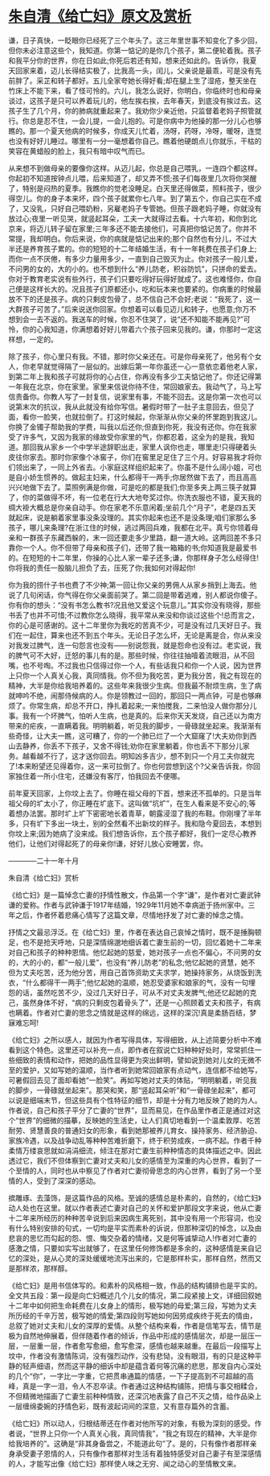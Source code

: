 # [朱自清《给亡妇》原文及赏析](https://www.vrrw.net/wx/9061.html)

谦，日子真快，一眨眼你已经死了三个年头了。这三年里世事不知变化了多少回，但你未必注意这些个，我知道。你第一惦记的是你几个孩子，第二便轮着我。孩子和我平分你的世界，你在日如此;你死后若还有知，想来还如此的。告诉你，我夏天回家来着，迈儿长得结实极了，比我高一头，闰儿，父亲说是最乖，可是没有先前胖了。采芷和转子都好。五儿全家夸她长得好看;却在腿上生了湿疮，整天坐在竹床上不能下来，看了怪可怜的。六儿，我怎么说好，你明白，你临终时也和母亲谈过，这孩子是只可以养着玩儿的，他左挨右挨，去年春天，到底没有挨过去。这孩子生了几个月，你的肺病就重起来了。我劝你少亲近他，只监督着老妈子照管就行。你总是忍不住，一会儿提，一会儿抱的。可是你病中为他操的那一分儿心也够瞧的。那一个夏天他病的时候多，你成天儿忙着，汤呀，药呀，冷呀，暖呀，连觉也没有好好儿睡过。哪里有一分一毫想着你自己。瞧着他硬朗点儿你就乐，干枯的笑容在黄蜡般的脸上，我只有暗中叹气而已。



从来想不到做母亲的要像你这样。从迈儿起，你总是自己喂乳，一连四个都这样。你起初不知道按钟点儿喂，后来知道了，却又弄不惯;孩子们每夜里几次将你哭醒了，特别是闷热的夏季。我瞧你的觉老没睡足。白天里还得做菜，照料孩子，很少得空儿。你的身子本来坏，四个孩子就累你七八年。到了第五个，你自己实在不成了，又没乳，只好自己喂奶粉，另雇老妈子专管她。但孩子跟老妈子睡，你就没有放过心;夜里一听见哭，就竖起耳朵，工夫一大就得过去看。十六年初，和你到北京来，将迈儿转子留在家里;三年多还不能去接他们，可真把你惦记苦了。你并不常提，我却明白。你后来说，你的病就是惦记出来的;那个自然也有分儿，不过大半还是养育孩子累的。你的短短的十二年结婚生活，有十一年耗费在孩子们身上;而你一点不厌倦，有多少力量用多少，一直到自己毁灭为止。你对孩子一般儿爱，不问男的女的，大的小的。也不想到什么“养儿防老，积谷防饥”，只拼命的爱去。你对于教育老实说有些外行，孩子们只要吃得好玩得好就成了。这也难怪你，你自己便是这样长大的。况且孩子们原都还小，吃和玩本来也要紧的。你病重的时候最放不下的还是孩子。病的只剩皮包骨了，总不信自己不会好;老说：“我死了，这一大群孩子可苦了。”后来说送你回家。你想着可以看见迈儿和转子，也愿意;你万不想到会一去不返的。我送车的时候，你忍不住哭了，说“还不知能不能再见?”可怜，你的心我知道，你满想着好好儿带着六个孩子回来见我的。谦，你那时一定这样想，一定的。

除了孩子，你心里只有我。不错，那时你父亲还在。可是你母亲死了，他另有个女人，你老早就觉得隔了一层似的。出嫁后第一年你虽还一心一意依恋着他老人家，到第二年上我和孩子可就将你的心占住，你再没有多少工夫惦记他了。你还记得第一年我在北京，你在家里。家里来信说你待不住，常回娘家去。我动气了，马上写信责备你。你教人写了一封复信，说家里有事，不能不回去。这是你第一次也可以说第末次的抗议，我从此就没有给你写信。暑假时带了一肚子主意回去，但见了面，看你一脸笑，也就拉倒了。打这时候起，你渐渐从你父亲的怀里跑到我这儿。你换了金镯子帮助我的学费，叫我以后还你;但直到你死，我没有还你。你在我家受了许多气，又因为我家的缘故受你家里的气，你都忍着，这全为的是我，我知道。那回我从家乡一个中学半途辞职出走，家里人讽你也走，哪里走!只得硬着头皮往你家去。那时你家像个冰窖子，你们在窖里足足住了三个月。好容易我才将你们领出来了，一同上外省去。小家庭这样组织起来了。你虽不是什么阔小姐，可也是自小娇生惯养的。做起主妇来，什么都得干一两手;你居然做下去了，而且高高兴兴地做下去了。菜照例满是你做，可是吃的都是我们;你至多夹上两三筷子就算了，你的菜做得不坏，有一位老在行大大地夸奖过你。你洗衣服也不错，夏天我的绸大褂大概总是你亲自动手。你在家老不乐意闲着;坐前几个“月子”，老是四五天就起床，说是躺着家里事没条没理的。其实你起来也还不是没条理;咱们家那么多孩子，哪儿来条理?在浙江住的时候，逃过两回兵难，我都在北平。真亏你领着母亲和一群孩子东藏西躲的，末一回还要走多少里路，翻一道大岭。这两回差不多只靠你一个人。你不但带了母亲和孩子们，还带了我一箱箱的书;你知道我是最爱书的。在短短的十二年里，你操的心比人家一辈子还多;谦，你那样身子怎么经得住!你将我的责任一股脑儿担负了去，压死了你;我如何对得起你!

你为我的捞什子书也费了不少神;第一回让你父亲的男佣人从家乡捎到上海去。他说了几句闲话，你气得在你父亲面前哭了。第二回是带着逃难，别人都说你傻子。你有你的想头：“没有书怎么教书?况且他又爱这个玩意儿。”其实你没有晓得，那些书丢了也并不可惜;不过教你怎么晓得，我平常从来没和你谈过这些个!总而言之，你的心是可感谢的。这十二年里你为我吃的苦真不少，可是没有过几天好日子。我们在一起住，算来也还不到五个年头。无论日子怎么坏，无论是离是合，你从来没对我发过脾气，连一句怨言也没有——别说怨我，就是怨命也没有过。老实说，我的脾气可不大好，迁怒的事儿有的是。那些时候，你往往抽噎着流眼泪，从不回嘴，也不号啕。不过我也只信得过你一个人，有些话我只和你一个人说，因为世界上只你一个人真关心我，真同情我。你不但为我吃苦，更为我分苦，我之有现在的精神，大半是你给我培养着的。这些年来我很少生病。但我最不耐烦生病，生了病就呻吟不绝，闹那侍候病的人。你是领教过一回的，那回只一两点钟，可是也够麻烦了。你常生病，却总不开口，挣扎着起来;一来怕搅我，二来怕没人做你那分儿事。我有一个坏脾气，怕听人生病，也是真的。后来你天天发烧，自己还以为南方带来的疟疾，一直瞒着我。明明躺着，听见我的脚步，一骨碌就坐起来。我渐渐有些奇怪，让大夫一瞧，这可糟了，你的一个肺已烂了一个大窟窿了!大夫劝你到西山去静养，你丢不下孩子，又舍不得钱;劝你在家里躺着，你也丢不下那分儿家务。越看越不行了，这才送你回去。明知凶多吉少，想不到只一个月工夫你就完了!本来盼望还见得着你，这一来可拉倒了。你也何尝想到这个?父亲告诉我，你回家独住着一所小住宅，还嫌没有客厅，怕我回去不便哪。

前年夏天回家，上你坟上去了。你睡在祖父母的下首，想来还不孤单的。只是当年祖父母的圹太小了，你正睡在圹底下。这叫做“坑圹”，在生人看来是不安心的;等着想办法罢。那时圹上圹下密密地长着青草，朝露浸湿了我的布鞋。你刚埋了半年多，只有圹下多出一块土，别的全然看不出新坟的样子。我和隐今夏回去，本想到你坟上来;因为她病了没来成。我们想告诉你，五个孩子都好，我们一定尽心教养他们，让他们对得起死了的母亲你!谦，好好儿放心安睡罢，你。

————二十一年十月

朱自清《给亡妇》赏析

《给亡妇》是一篇悼念亡妻的抒情性散文，作品第一个字“谦”，是作者对亡妻武钟谦的爱称。作者与武钟谦于1917年结婚，1929年11月她不幸病逝于扬州家中。三年之后，作者怀着悲痛心情写了这篇文章，尽情地抒发了对亡妻的悼念之情。

抒情之文最忌浮泛。在《给亡妇》里，作者在表达自己哀悼之情时，既不是捶胸顿足，也不是抢天呼地，只是深情绵邈地细诉着亡妻生前的一切，回忆着她十二年来对自己和孩子的种种恩情。他忆起她的慈爱，她对孩子一点也不偏心，不问男的女的，大的小的，都“一般儿爱”，也没有“养儿防老”的私念;他忆起她的贤慧，她不但为丈夫吃苦，还为他分苦，用自己首饰资助丈夫求学，她操持家务，从烧饭到洗衣，“什么都得干一两手”;他忆起她的温顺，她忍受婆家和娘家的气，没有一句埋怨的话，虽然吃苦不少，没过几天好日子，可从不对丈夫发脾气;他还忆起她的克己，虽然身体不好，“病的只剩皮包着骨头了”，还是一心照顾着丈夫和孩子，有病也瞒着。作者对亡妻的思念之情就是这样的绵远，这样的深沉!真是柔肠百结，梦寐难忘呵!

《给亡妇》之所以感人，就因为作者写得具体，写得细致，从上述简要分析中不难看到这个特色。这里还可以补充一点，即作者在叙说亡妇种种好处时，常常抓住一些细致的表情和动作，把她的品性显得更为突出鲜明，譬如说到她对儿女的无微不至的爱护，又如写她的温顺，当作者听到她常回娘家有点动气，连信都不给她写，可暑假回去见了面却看她“一脸笑”。再如写她对丈夫的体贴，“明明躺着，听见我的脚步，一骨碌就坐起来”。那哭和笑，那“竖起耳朵听”和“一骨碌坐起来”，都可以说是细端末节，但这些具有个性特征的细节，却是十分有力地反映了她的为人。作者说，自己和孩子平分了亡妻的“世界”，显而易见，在作品里作者正是通过对这个“世界”的细微的描摹，反映她的生活史，让人们真切地看到一个温柔敦厚、吃苦耐劳、贤慧善良的普通妇女的形象，看到她那被养儿育女、操持家务、经济胁迫、家族冷遇，以及战争动乱等种种苦难折磨下，终于积劳成疾，一病不起。作者千种柔情万缕哀思就如涓涓细流，倾注在那对亡妻生前种种情态的具体描述之中。因此透过它，我们不但体察到亡妻对丈夫和儿女的感情至为深重的内心世界，看到了一个至情的人，同时也从中察见了作者对亡妻彻骨思念的内心世界，看到了另一个至情的人，受到了深深的感动。

摈雕琢、去藻饰，是这篇作品的风格。至诚的感情总是朴素的，自然的，《给亡妇》动人处也在这里。就以作者表述亡妻对自己的关怀和爱护那段文字来说，他从亡妻十二年来所经历的种种苦辛说到后来因病生离死别，其中没有用一个形容词，也没有什么特别安排的句式，一切均是平实而素朴的诉说，但那种深切的悼念，以及由悲哀的思忆而勾起的怨、恨、悔交杂着的情绪，又是何等诚挚动人!作者对亡妻的感激之情，只要如实写出就够了，在这里任何修饰都是多余的，这种感情是来自记忆的深处，是从心灵的深处缓缓地流泻出来的，它是那样朴实，那样自然，然而又是那样浓，那样醇。

《给亡妇》是用书信体写的。和素朴的风格相一致，作品的结构铺排也是平实的。全文共五段：第一段是向亡妇概述几个儿女的情况，第二段紧接上文，详细回叙她十二年中如何把生命耗费在儿女身上的情形，极写她的母爱;第三段，写她为丈夫所历经的千辛万苦，极写她的情爱;第四段则写她如何因劳成疾终于死去的情由，总叙了她对丈夫和儿女的深厚的爱情。从整个结构来看，作者是信笔写去，情节是极为自然地伸展着，但伴随着作者的倾诉，作品中形成的感情层次，却是一层压一层，一层重一层，作者愈写愈细，愈写愈深，感情也越来越重。在最后一段描写上坟中，作者没有激情陈词，没有强烈动作，没有悲恸，没有眼泪，有的只是这种平静的轻声细语，然而这平静的细诉中却是蕴含着何等沉痛的悲思，那发自内心深处的几个“你”，一字比一字重，它把贯串通篇的情感，一下子提高到不可超越的高峰，真是一字一泪，令人不忍卒读。作者通过这种结构铺陈，把情与事交相糅合，不但精微地描画了亡妻生前种种情致，还深沉地表露了自己不灭之情，给作品染上一层缠绵委婉的抒情色彩，既有波起词间的深意，又有意存篇外的含蓄。

《给亡妇》所以动人，归根结蒂还在作者对他所写的对象，有极为深刻的感受。作者说，“世界上只你一个人真关心我，真同情我”，“我之有现在的精神，大半是你给我培养的”。这确是“非其身备尝之，不能道此句”了。是的，只有像作者那样亲身承受妻子恩情的人，只有像作者那样对生活有着独特感受对自己妻子有至深感情的人，才能写出像《给亡妇》那样使人味之无穷、闻之动心的至情散文来。

